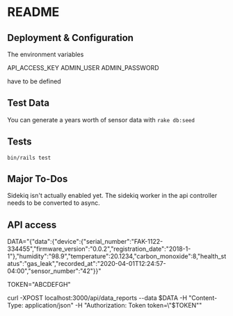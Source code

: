 # README

## Deployment & Configuration
The environment variables 

API_ACCESS_KEY
ADMIN_USER
ADMIN_PASSWORD

have to be defined

## Test Data
You can generate a years worth of sensor data with `rake db:seed`

## Tests
`bin/rails test`

## Major To-Dos
Sidekiq isn't actually enabled yet. The sidekiq worker in the api controller needs to be converted 
to async.

## API access
DATA="{\"data\":{\"device\":{\"serial_number\":\"FAK-1122-334455\",\"firmware_version\":\"0.0.2\",\"registration_date\":\"2018-1-1\"},\"humidity\":\"98.9\",\"temperature\":20.1234,\"carbon_monoxide\":8,\"health_status\":\"gas_leak\",\"recorded_at\":\"2020-04-01T12:24:57-04:00\",\"sensor_number\":\"42\"}}"

TOKEN="ABCDEFGH"

curl -XPOST localhost:3000/api/data_reports --data $DATA -H "Content-Type: application/json" -H "Authorization: Token token=\"$TOKEN\""